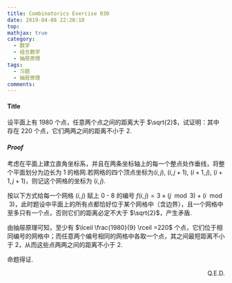 ```yaml
---
title: Combinatorics Exercise 030
date: 2019-04-08 22:28:18
top:
mathjax: true
category:
  - 数学
  - 组合数学
  - 抽屉原理
tags:
  - 习题
  - 抽屉原理
comments:
---
```

#### Title
设平面上有 $1980$ 个点，任意两个点之间的距离大于 $\sqrt{2}$，试证明：其中存在 $220$ 个点，它们两两之间的距离不小于 $2$.
<!-- more -->

#### *Proof*
考虑在平面上建立直角坐标系，并且在两条坐标轴上的每一个整点处作垂线，将整个平面划分为边长为 $1$ 的格网.若网格的四个顶点坐标为$(i,j)$, $(i,j+1)$, $(i+1,j)$, $(i+1,j+1)$，则记这个网格的坐标为 $(i,j)$.

按以下方式给每一个网格 $(i,j)$ 赋上 $0$ - $8$ 的编号 $f(i,j)=3 \times (j\mod 3)+ (i \mod 3)$，此时题设中平面上的所有点都恰好位于某个网格中（含边界），且一个网格中至多只有一个点，否则它们的距离必定不大于 $\sqrt{2}$，产生矛盾.

由抽屉原理可知，至少有 $\lceil \frac{1980}{9} \rceil =220$ 个点，它们位于相同编号的网格中；而任意两个编号相同的网格中各取一个点，其之间最短距离不小于 $2$，从而这些点两两之间的距离不小于 $2$.

命题得证.
<p align="right">Q.E.D.</p>



